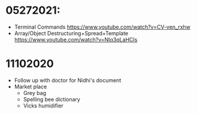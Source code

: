# 05272021:
- Terminal Commands https://www.youtube.com/watch?v=CV-ven_rxhw
- Array/Object Destructuring+Spread+Template https://www.youtube.com/watch?v=NIq3qLaHCIs
# 11102020
- Follow up with doctor for Nidhi's document
- Market place
  - Grey bag
  - Spelling bee dictionary
  - Vicks humidifier
